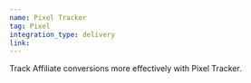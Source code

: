 ```yaml
---
name: Pixel Tracker
tag: Pixel
integration_type: delivery
link: 
---
```

Track Affiliate conversions more effectively with Pixel Tracker.
